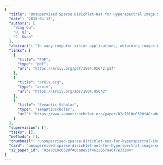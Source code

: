```yaml
---
{
  "title": "Unsupervised Sparse Dirichlet-Net for Hyperspectral Image Super-Resolution",
  "date": "2018-04-13",
  "authors": [
    "Ying Qu",
    "H. Qi",
    "C. Kwan"
  ],
  "abstract": "In many computer vision applications, obtaining images of high resolution in both the spatial and spectral domains are equally important. However, due to hardware limitations, one can only expect to acquire images of high resolution in either the spatial or spectral domains. This paper focuses on hyperspectral image super-resolution (HSI-SR), where a hyperspectral image (HSI) with low spatial resolution (LR) but high spectral resolution is fused with a multispectral image (MSI) with high spatial resolution (HR) but low spectral resolution to obtain HR HSI. Existing deep learning-based solutions are all supervised that would need a large training set and the availability of HR HSI, which is unrealistic. Here, we make the first attempt to solving the HSI-SR problem using an unsupervised encoder-decoder architecture that carries the following uniquenesses. First, it is composed of two encoder-decoder networks, coupled through a shared decoder, in order to preserve the rich spectral information from the HSI network. Second, the network encourages the representations from both modalities to follow a sparse Dirichlet distribution which naturally incorporates the two physical constraints of HSI and MSI. Third, the angular difference between representations are minimized in order to reduce the spectral distortion. We refer to the proposed architecture as unsupervised Sparse Dirichlet-Net, or uSDN. Extensive experimental results demonstrate the superior performance of uSDN as compared to the state-of-the-art.",
  "links": [
    {
      "title": "PDF",
      "type": "pdf",
      "url": "https://arxiv.org/pdf/1804.05042.pdf"
    },
    {
      "title": "arXiv.org",
      "type": "arxiv",
      "url": "https://arxiv.org/abs/1804.05042"
    },
    {
      "title": "Semantic Scholar",
      "type": "semanticscholar",
      "url": "https://www.semanticscholar.org/paper/02e7010c0520f40ca8e51f4622657aa6f7e332d4"
    }
  ],
  "supervision": [],
  "tasks": [],
  "methods": [],
  "thumbnail": "unsupervised-sparse-dirichlet-net-for-hyperspectral-image-super-resolution-thumb.jpg",
  "card": "unsupervised-sparse-dirichlet-net-for-hyperspectral-image-super-resolution-card.jpg",
  "s2_paper_id": "02e7010c0520f40ca8e51f4622657aa6f7e332d4"
}
---
```


